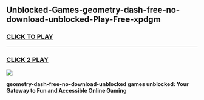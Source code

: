 
## Unblocked-Games-geometry-dash-free-no-download-unblocked-Play-Free-xpdgm
<h3>
<a href="https://premium76.site?title=geometry-dash-free-no-download-unblocked&ref=10A">CLICK TO PLAY</a></h3>
<hr>

<h3>
<a href="https://premium76.site?title=geometry-dash-free-no-download-unblocked&ref=10A">CLICK 2 PLAY</a>
  
</h3>

<a href="https://premium76.site?title=geometry-dash-free-no-download-unblocked&ref=10A"><img src="https://clearcache.store/games.png"></a>


**geometry-dash-free-no-download-unblocked games unblocked: Your Gateway to Fun and Accessible Online Gaming**
